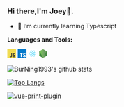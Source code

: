 ### Hi there,I'm Joey👋.

- 🌱 I’m currently learning Typescript

**Languages and Tools:**

<code><img height="20" src="https://raw.githubusercontent.com/github/explore/80688e429a7d4ef2fca1e82350fe8e3517d3494d/topics/javascript/javascript.png"></code>
<code><img height="20" src="https://raw.githubusercontent.com/github/explore/80688e429a7d4ef2fca1e82350fe8e3517d3494d/topics/typescript/typescript.png"></code>
<code><img height="20" src="https://raw.githubusercontent.com/github/explore/80688e429a7d4ef2fca1e82350fe8e3517d3494d/topics/react/react.png"></code>
<code><img height="20" src="https://raw.githubusercontent.com/github/explore/80688e429a7d4ef2fca1e82350fe8e3517d3494d/topics/nodejs/nodejs.png"></code>

![BurNing1993's github stats](https://github-readme-stats.vercel.app/api?username=BurNing1993&show_icons=true&theme=radical)


[![Top Langs](https://github-readme-stats.vercel.app/api/top-langs/?username=BurNing1993)](https://github.com/anuraghazra/github-readme-stats)

[![vue-print-plugin](https://github-readme-stats.vercel.app/api/pin/?username=BurNing1993&repo=vue-print-plugin)](https://github.com/anuraghazra/github-readme-stats)
